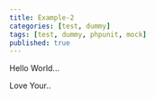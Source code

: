 ```yaml
---
title: Example-2
categories: [test, dummy]
tags: [test, dummy, phpunit, mock]
published: true
---
```


Hello World...
<!-- more -->

Love Your..